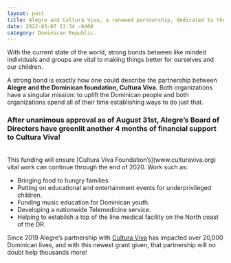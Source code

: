 ```yaml
---
layout: post
title: Alegre and Cultura Viva, a renewed partnership, dedicated to the DR!
date: 2022-03-07 13:34 -0400
category: Dominican Republic.
---
```

With the current state of the world, strong bonds between like minded individuals and groups are vital to making things better for ourselves and our children.

A strong bond is exactly how one could describe the partnership between **Alegre and the Dominican foundation, Cultura Viva.** Both organizations have a singular mission: to uplift the Dominican people and both organizations spend all of their time establishing ways to do just that.

### After unanimous approval as of August 31st, Alegre’s Board of Directors have greenlit another 4 months of financial support to Cultura Viva!  

<br>
This funding will ensure [Cultura Viva Foundation’s](www.culturaviva.org) vital work can continue through the end of 2020.
Work such as:

- Bringing food to hungry families.
- Putting on educational and entertainment events for underprivileged children. 
- Funding music education for Dominican youth.
- Developing a nationwide Telemedicine service.
- Helping to establish a top of the line medical facility on the North coast of the DR. 

Since 2019 Alegre’s partnership with [Cultura Viva](www.culturaviva.org) has impacted over 20,000 Dominican lives, and with this newest grant given, that partnership will no doubt help thousands more!